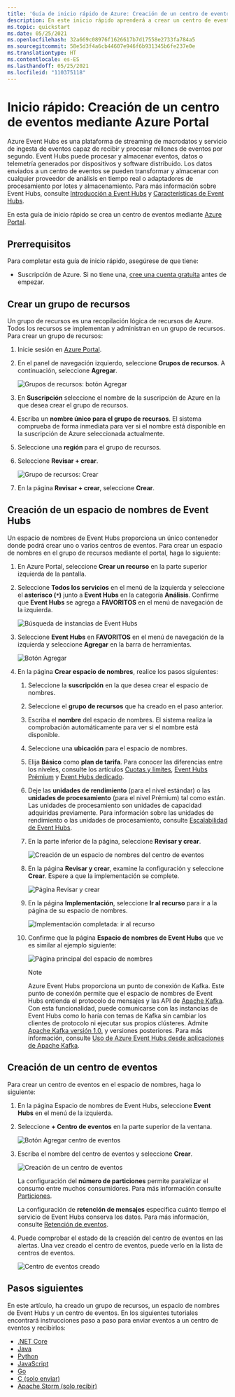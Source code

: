 ```yaml
---
title: 'Guía de inicio rápido de Azure: Creación de un centro de eventos mediante Azure Portal'
description: En este inicio rápido aprenderá a crear un centro de eventos de Azure mediante Azure Portal.
ms.topic: quickstart
ms.date: 05/25/2021
ms.openlocfilehash: 32a669c08976f1626617b7d17558e2733fa784a5
ms.sourcegitcommit: 58e5d3f4a6cb44607e946f6b931345b6fe237e0e
ms.translationtype: HT
ms.contentlocale: es-ES
ms.lasthandoff: 05/25/2021
ms.locfileid: "110375118"
---
```

# <a name="quickstart-create-an-event-hub-using-azure-portal"></a>Inicio rápido: Creación de un centro de eventos mediante Azure Portal
Azure Event Hubs es una plataforma de streaming de macrodatos y servicio de ingesta de eventos capaz de recibir y procesar millones de eventos por segundo. Event Hubs puede procesar y almacenar eventos, datos o telemetría generados por dispositivos y software distribuido. Los datos enviados a un centro de eventos se pueden transformar y almacenar con cualquier proveedor de análisis en tiempo real o adaptadores de procesamiento por lotes y almacenamiento. Para más información sobre Event Hubs, consulte [Introducción a Event Hubs](event-hubs-about.md) y [Características de Event Hubs](event-hubs-features.md).

En esta guía de inicio rápido se crea un centro de eventos mediante [Azure Portal](https://portal.azure.com).

## <a name="prerequisites"></a>Prerrequisitos

Para completar esta guía de inicio rápido, asegúrese de que tiene:

- Suscripción de Azure. Si no tiene una, [cree una cuenta gratuita](https://azure.microsoft.com/free/) antes de empezar.

## <a name="create-a-resource-group"></a>Crear un grupo de recursos

Un grupo de recursos es una recopilación lógica de recursos de Azure. Todos los recursos se implementan y administran en un grupo de recursos. Para crear un grupo de recursos:

1. Inicie sesión en [Azure Portal](https://portal.azure.com).
1. En el panel de navegación izquierdo, seleccione **Grupos de recursos**. A continuación, seleccione **Agregar**.

   ![Grupos de recursos: botón Agregar](./media/event-hubs-quickstart-portal/resource-groups1.png)

1. En **Suscripción** seleccione el nombre de la suscripción de Azure en la que desea crear el grupo de recursos.
1. Escriba un **nombre único para el grupo de recursos**. El sistema comprueba de forma inmediata para ver si el nombre está disponible en la suscripción de Azure seleccionada actualmente.
1. Seleccione una **región** para el grupo de recursos.
1. Seleccione **Revisar + crear**.

   ![Grupo de recursos: Crear](./media/event-hubs-quickstart-portal/resource-groups2.png)
1. En la página **Revisar + crear**, seleccione **Crear**. 

## <a name="create-an-event-hubs-namespace"></a>Creación de un espacio de nombres de Event Hubs

Un espacio de nombres de Event Hubs proporciona un único contenedor donde podrá crear uno o varios centros de eventos. Para crear un espacio de nombres en el grupo de recursos mediante el portal, haga lo siguiente:

1. En Azure Portal, seleccione **Crear un recurso** en la parte superior izquierda de la pantalla.
1. Seleccione **Todos los servicios** en el menú de la izquierda y seleccione el **asterisco (`*`)** junto a **Event Hubs** en la categoría **Análisis**. Confirme que **Event Hubs** se agrega a **FAVORITOS** en el menú de navegación de la izquierda. 
    
   ![Búsqueda de instancias de Event Hubs](./media/event-hubs-quickstart-portal/select-event-hubs-menu.png)
1. Seleccione **Event Hubs** en **FAVORITOS** en el menú de navegación de la izquierda y seleccione **Agregar** en la barra de herramientas.

   ![Botón Agregar](./media/event-hubs-quickstart-portal/event-hubs-add-toolbar.png)
1. En la página **Crear espacio de nombres**, realice los pasos siguientes:  
   1. Seleccione la **suscripción** en la que desea crear el espacio de nombres.  
   1. Seleccione el **grupo de recursos** que ha creado en el paso anterior.   
   1. Escriba el **nombre** del espacio de nombres. El sistema realiza la comprobación automáticamente para ver si el nombre está disponible.  
   1. Seleccione una **ubicación** para el espacio de nombres.
   1. Elija **Básico** como **plan de tarifa**. Para conocer las diferencias entre los niveles, consulte los artículos [Cuotas y límites](event-hubs-quotas.md), [Event Hubs Prémium](event-hubs-premium-overview.md) y [Event Hubs dedicado](event-hubs-dedicated-overview.md). 
   1. Deje las **unidades de rendimiento** (para el nivel estándar) o las **unidades de procesamiento** (para el nivel Prémium) tal como están. Las unidades de procesamiento son unidades de capacidad adquiridas previamente. Para información sobre las unidades de rendimiento o las unidades de procesamiento, consulte [Escalabilidad de Event Hubs](event-hubs-scalability.md).  
   1. En la parte inferior de la página, seleccione **Revisar y crear**.
      
      ![Creación de un espacio de nombres del centro de eventos](./media/event-hubs-quickstart-portal/create-event-hub1.png)
   1. En la página **Revisar y crear**, examine la configuración y seleccione **Crear**. Espere a que la implementación se complete. 
      
      ![Página Revisar y crear](./media/event-hubs-quickstart-portal/review-create.png)
      
   1. En la página **Implementación**, seleccione **Ir al recurso** para ir a la página de su espacio de nombres. 
      
      ![Implementación completada: ir al recurso](./media/event-hubs-quickstart-portal/deployment-complete.png)  
   1. Confirme que la página **Espacio de nombres de Event Hubs** que ve es similar al ejemplo siguiente:   
      
      ![Página principal del espacio de nombres](./media/event-hubs-quickstart-portal/namespace-home-page.png)       

      > [!NOTE]
      > Azure Event Hubs proporciona un punto de conexión de Kafka. Este punto de conexión permite que el espacio de nombres de Event Hubs entienda el protocolo de mensajes y las API de [Apache Kafka](https://kafka.apache.org/intro). Con esta funcionalidad, puede comunicarse con las instancias de Event Hubs como lo haría con temas de Kafka sin cambiar los clientes de protocolo ni ejecutar sus propios clústeres. Admite [Apache Kafka versión 1.0.](https://kafka.apache.org/10/documentation.html) y versiones posteriores. Para más información, consulte [Uso de Azure Event Hubs desde aplicaciones de Apache Kafka](event-hubs-for-kafka-ecosystem-overview.md).
    
## <a name="create-an-event-hub"></a>Creación de un centro de eventos

Para crear un centro de eventos en el espacio de nombres, haga lo siguiente:

1. En la página Espacio de nombres de Event Hubs, seleccione **Event Hubs** en el menú de la izquierda.
1. Seleccione **+ Centro de eventos** en la parte superior de la ventana.
   
    ![Botón Agregar centro de eventos](./media/event-hubs-quickstart-portal/create-event-hub4.png)
1. Escriba el nombre del centro de eventos y seleccione **Crear**.
   
    ![Creación de un centro de eventos](./media/event-hubs-quickstart-portal/create-event-hub5.png)

    La configuración del **número de particiones** permite paralelizar el consumo entre muchos consumidores. Para más información consulte [Particiones](event-hubs-scalability.md#partitions).

    La configuración de **retención de mensajes** especifica cuánto tiempo el servicio de Event Hubs conserva los datos. Para más información, consulte [Retención de eventos](event-hubs-features.md#event-retention).
1. Puede comprobar el estado de la creación del centro de eventos en las alertas. Una vez creado el centro de eventos, puede verlo en la lista de centros de eventos.

    ![Centro de eventos creado](./media/event-hubs-quickstart-portal/event-hub-created.png)
    
## <a name="next-steps"></a>Pasos siguientes

En este artículo, ha creado un grupo de recursos, un espacio de nombres de Event Hubs y un centro de eventos. En los siguientes tutoriales encontrará instrucciones paso a paso para enviar eventos a un centro de eventos y recibirlos: 

- [.NET Core](event-hubs-dotnet-standard-getstarted-send.md)
- [Java](event-hubs-java-get-started-send.md)
- [Python](event-hubs-python-get-started-send.md)
- [JavaScript](event-hubs-node-get-started-send.md)
- [Go](event-hubs-go-get-started-send.md)
- [C (solo enviar)](event-hubs-c-getstarted-send.md)
- [Apache Storm (solo recibir)](event-hubs-storm-getstarted-receive.md)


[Azure portal]: https://portal.azure.com/
[3]: ./media/event-hubs-quickstart-portal/sender1.png
[4]: ./media/event-hubs-quickstart-portal/receiver1.png

